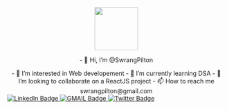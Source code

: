 <div id="header" align="center">
  <img src="https://media.giphy.com/media/M9gbBd9nbDrOTu1Mqx/giphy.gif" width="100"/>
</div>

<center>
  <p> - 👋 Hi, I’m @SwrangPilton</p>
  - 👀 I’m interested in Web developement
  - 🌱 I’m currently learning DSA
  - 💞️ I’m looking to collaborate on a ReactJS project
  - 📫 How to reach me swrangpilton@gmail.com
</center>



<div id="badges">
  <a href="your-linkedin-URL">
    <img src="https://img.shields.io/badge/LinkedIn-0077B5?style=for-the-badge&logo=linkedin&logoColor=white" alt="LinkedIn Badge"/>
  </a>
  <a href="your-youtube-URL">
    <img src="https://img.shields.io/badge/Gmail-D14836?style=for-the-badge&logo=gmail&logoColor=white" alt="GMAIL Badge"/>
  </a>
  <a href="your-twitter-URL">
    <img src="https://img.shields.io/badge/Twitter-blue?style=for-the-badge&logo=twitter&logoColor=white" alt="Twitter Badge"/>
  </a>
</div>
